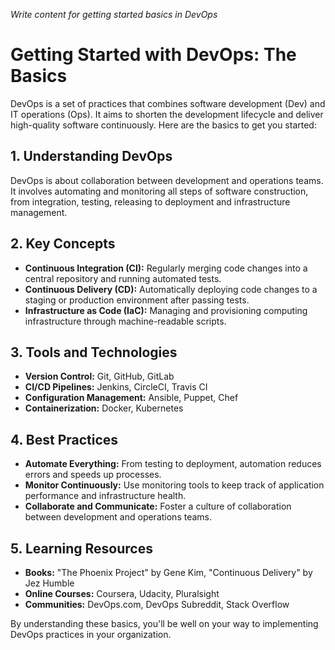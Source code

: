 *Write content for getting started basics in DevOps*
# Getting Started with DevOps: The Basics

DevOps is a set of practices that combines software development (Dev) and IT operations (Ops). It aims to shorten the development lifecycle and deliver high-quality software continuously. Here are the basics to get you started:

## 1. Understanding DevOps

DevOps is about collaboration between development and operations teams. It involves automating and monitoring all steps of software construction, from integration, testing, releasing to deployment and infrastructure management.

## 2. Key Concepts

- **Continuous Integration (CI):** Regularly merging code changes into a central repository and running automated tests.
- **Continuous Delivery (CD):** Automatically deploying code changes to a staging or production environment after passing tests.
- **Infrastructure as Code (IaC):** Managing and provisioning computing infrastructure through machine-readable scripts.

## 3. Tools and Technologies

- **Version Control:** Git, GitHub, GitLab
- **CI/CD Pipelines:** Jenkins, CircleCI, Travis CI
- **Configuration Management:** Ansible, Puppet, Chef
- **Containerization:** Docker, Kubernetes

## 4. Best Practices

- **Automate Everything:** From testing to deployment, automation reduces errors and speeds up processes.
- **Monitor Continuously:** Use monitoring tools to keep track of application performance and infrastructure health.
- **Collaborate and Communicate:** Foster a culture of collaboration between development and operations teams.

## 5. Learning Resources

- **Books:** "The Phoenix Project" by Gene Kim, "Continuous Delivery" by Jez Humble
- **Online Courses:** Coursera, Udacity, Pluralsight
- **Communities:** DevOps.com, DevOps Subreddit, Stack Overflow

By understanding these basics, you'll be well on your way to implementing DevOps practices in your organization.